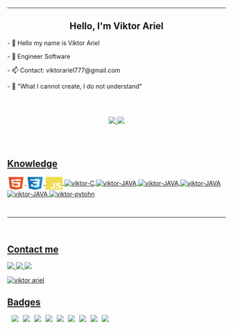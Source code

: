 <hr>
<h2 align="center"> Hello, I'm Viktor Ariel</h2>
<p>- 👋 Hello my name is Viktor Ariel</p>
<p>- 🌱 Engineer Software</p>
<p>- 📫 Contact: viktorariel777@gmail.com</p>
<p>- 🔎 "What I cannot create, I do not understand"</p>

<br><br>

<div align="center">
   <a href="https://github.com/viktor-ariel">
  <img height="180em" src="https://github-readme-stats.vercel.app/api?username=viktor-ariel&show_icons=true&theme=merko&include_all_commits=true&count_private=true"/>
  <img height="180em" src="https://github-readme-stats.vercel.app/api/top-langs/?username=viktor-ariel&layout=compact&langs_count=7&theme=merko"/>
</div> 
  
  <br><br>
  ## Knowledge
  <div> 

 <img align="center" alt="viktor-HTML" height="30" width="40" src="https://raw.githubusercontent.com/devicons/devicon/master/icons/html5/html5-original.svg">
 <img align="center" alt="viktor-CSS" height="30" width="40" src="https://raw.githubusercontent.com/devicons/devicon/master/icons/css3/css3-original.svg">
 <img align="center" alt="viktor-Js" height="30" width="40" src="https://raw.githubusercontent.com/devicons/devicon/master/icons/javascript/javascript-plain.svg">
  <img align="center" alt="viktor-C" height="30" width="40" src="https://cdn.jsdelivr.net/gh/devicons/devicon/icons/c/c-original.svg" />
  <img align="center" alt="viktor-JAVA" height="30" width="40" src="https://cdn.jsdelivr.net/gh/devicons/devicon/icons/java/java-plain.svg"/>
   <img align="center" alt="viktor-JAVA" height="30" width="40"src="https://cdn.jsdelivr.net/gh/devicons/devicon/icons/react/react-original.svg" />
<img align="center" alt="viktor-JAVA" height="30" width="40" src="https://cdn.jsdelivr.net/gh/devicons/devicon/icons/php/php-plain.svg" />
   <img align="center" alt="viktor-JAVA" height="30" width="40" src="https://cdn.jsdelivr.net/gh/devicons/devicon/icons/bootstrap/bootstrap-original.svg" />
   <img align="center" alt="viktor-pytohn" height="30" width="40" src="https://cdn.jsdelivr.net/gh/devicons/devicon/icons/python/python-original.svg" />
          
     
  </div>

  
  <br><hr><br>
   ## Contact me
  <a href="https://www.linkedin.com/in/viktor-ariel/"><img src="https://img.shields.io/badge/LinkedIn-0077B5?style=for-the-badge&logo=linkedin&logoColor=white">
  <a href="mailto:viktorariel777@gmail.com"><img src="https://img.shields.io/badge/Gmail-D14836?style=for-the-badge&logo=gmail&logoColor=white">
  <a href="https://trailblazer.me/id/variel"><img src="https://img.shields.io/badge/Salesforce-00A1E0?style=for-the-badge&logo=Salesforce&logoColor=white">
    <div>
   <img aling="right" alt="viktor ariel" src="https://c.tenor.com/zWLzYDsUprAAAAAM/anime-boy.gif">
    </div>

   ## Badges
   <div style="display: flex; gap: 10px;">
      <a href="https://www.credly.com/badges/2aafce63-a3b0-4c9a-9e91-7739de671171" target="_blank"><img src="https://images.credly.com/size/340x340/images/70d71df5-f3dc-4380-9b9d-f22513a70417/CCNAITN__1_.png" height="110px" /></a>
      <a href="https://www.credly.com/badges/03775103-59e2-4e38-ac12-c5ce86beae21" target="_blank"><img src="https://images.credly.com/size/340x340/images/054913b2-e271-49a2-a1a4-9bf1c1f9a404/CyberEssentials.png" height="110px" /></a>
      <a href="https://www.credly.com/badges/1783bdcb-23e6-4840-8368-ff84017639f1" target="_blank"><img src="https://images.credly.com/size/340x340/images/f4ccdba9-dd65-4349-baad-8f05df116443/CCNASRWE__1_.png" height="110px" /></a>
      <a href="https://www.credly.com/badges/819810d3-2a11-4d14-acec-f5b4cd43ad3f" target="_blank"><img src="https://images.credly.com/size/340x340/images/53f37f83-04a1-4935-9b1e-21a99cc6e1b2/CyberOpsAssoc.png" height="110px" /></a>
      <a href="https://www.credly.com/badges/7ba3ada3-fafe-498a-a5a1-76a808d32a2c" target="_blank"><img src="https://images.credly.com/size/340x340/images/f7387386-553c-4be5-b3f3-077f78152f31/Network_Security.png" height="110px" /></a>
      <a href="https://www.credly.com/badges/6438379d-74e7-4080-9835-0e2c8c95f0e0" target="_blank"><img src="https://images.credly.com/size/340x340/images/975f4562-83b7-4652-9cd8-4490a68441be/image.png" height="110px" /></a>
      <a href="https://www.credly.com/badges/724cbe2e-0dcd-4897-8077-fb42a7b02e86" target="_blank"><img src="https://images.credly.com/size/340x340/images/0ab768d9-dda0-439e-aeef-edfa6e0f3579/image.png" height="110px" /></a>
      <a href="https://www.credly.com/badges/a54317a2-19e4-4679-804d-85b0374b42d2" target="_blank"><img src="https://images.credly.com/images/cc48c11c-6567-4b63-8c0f-0e2c030f1d95/blob" height="110px" /></a>
      <a href="https://catalog-education.oracle.com/pls/certview/sharebadge?id=124AA133334A5B5EF3B7A3D58118E490B90DE43FD782F65BB8103B0045488896" target="_blank"><img src="https://brm-workforce.oracle.com/pdf/certview/images/OCDMF2023.png" height="110px" /></a>
   </div>
 
<!--   <img align="right" alt="Rafa-pic" height="150" style="border-radius:50px;" src="colar o url da imagem depois"> -->
<!---
viktor-ariel/viktor-ariel is a ✨ special ✨ repository because its `README.md` (this file) appears on your GitHub profile.
You can click the Preview link to take a look at your changes.
dev icons com icone da linguagem
dev.to imagem para direcionar para outra página
--->
